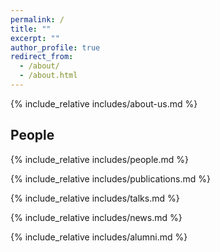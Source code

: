 ```yaml
---
permalink: /
title: ""
excerpt: ""
author_profile: true
redirect_from: 
  - /about/
  - /about.html
---
```


<span class='anchor' id='about-us'></span>
{% include_relative includes/about-us.md %}

<h2 id="people">People</h2>
{% include_relative includes/people.md %}

<span class='anchor' id='publications'></span>
{% include_relative includes/publications.md %}

<span class='anchor' id='talks'></span>
{% include_relative includes/talks.md %}

<span class='anchor' id='news'></span>
{% include_relative includes/news.md %}

<span class='anchor' id='alumni'></span>
{% include_relative includes/alumni.md %}
